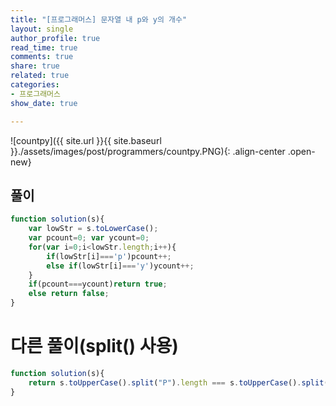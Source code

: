 ```yaml
---
title: "[프로그래머스] 문자열 내 p와 y의 개수"
layout: single
author_profile: true
read_time: true
comments: true
share: true
related: true
categories:
- 프로그래머스
show_date: true

---
```


![countpy]({{ site.url }}{{ site.baseurl }}./assets/images/post/programmers/countpy.PNG){: .align-center .open-new}

## 풀이
```js
function solution(s){
    var lowStr = s.toLowerCase();
    var pcount=0; var ycount=0; 
    for(var i=0;i<lowStr.length;i++){
        if(lowStr[i]==='p')pcount++;
        else if(lowStr[i]==='y')ycount++;
    }
    if(pcount===ycount)return true;
    else return false;
}
``` 
# 다른 풀이(split() 사용)
```js
function solution(s){
    return s.toUpperCase().split("P").length === s.toUpperCase().split("Y").length;
}
```
